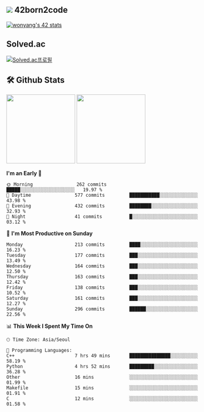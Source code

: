 
## <img src="https://img.shields.io/badge/-000000?style=flat&logo=42&logoColor=white"> 42born2code
[![wonyang's 42 stats](https://badge42.vercel.app/api/v2/cl5nhe5b6007809kydha7ht42/stats?cursusId=21&coalitionId=88)](https://profile.intra.42.fr/users/wonyang)

## Solved.ac
[![Solved.ac프로필](http://mazassumnida.wtf/api/v2/generate_badge?boj=bennyws)](https://solved.ac/bennyws)

## 🛠️ Github Stats
<p>
  <img height="180em" src="https://github-readme-stats-veggie-garden.vercel.app/api?username=gemstoneyang&show_icons=true&include_all_commits=true&bg_color=30,e96443,904e95&title_color=fff&text_color=fff">
  <img height="180em" src="https://github-readme-stats-veggie-garden.vercel.app/api/top-langs/?username=gemstoneyang&layout=compact&bg_color=30,e96443,904e95&title_color=fff&text_color=fff">
</p>

<!--START_SECTION:waka-->
**I'm an Early 🐤** 

```text
🌞 Morning                262 commits         █████░░░░░░░░░░░░░░░░░░░░   19.97 % 
🌆 Daytime                577 commits         ███████████░░░░░░░░░░░░░░   43.98 % 
🌃 Evening                432 commits         ████████░░░░░░░░░░░░░░░░░   32.93 % 
🌙 Night                  41 commits          █░░░░░░░░░░░░░░░░░░░░░░░░   03.12 % 
```
📅 **I'm Most Productive on Sunday** 

```text
Monday                   213 commits         ████░░░░░░░░░░░░░░░░░░░░░   16.23 % 
Tuesday                  177 commits         ███░░░░░░░░░░░░░░░░░░░░░░   13.49 % 
Wednesday                164 commits         ███░░░░░░░░░░░░░░░░░░░░░░   12.50 % 
Thursday                 163 commits         ███░░░░░░░░░░░░░░░░░░░░░░   12.42 % 
Friday                   138 commits         ███░░░░░░░░░░░░░░░░░░░░░░   10.52 % 
Saturday                 161 commits         ███░░░░░░░░░░░░░░░░░░░░░░   12.27 % 
Sunday                   296 commits         ██████░░░░░░░░░░░░░░░░░░░   22.56 % 
```


📊 **This Week I Spent My Time On** 

```text
🕑︎ Time Zone: Asia/Seoul

💬 Programming Languages: 
C++                      7 hrs 49 mins       ███████████████░░░░░░░░░░   58.19 % 
Python                   4 hrs 52 mins       █████████░░░░░░░░░░░░░░░░   36.28 % 
Other                    16 mins             ░░░░░░░░░░░░░░░░░░░░░░░░░   01.99 % 
Makefile                 15 mins             ░░░░░░░░░░░░░░░░░░░░░░░░░   01.91 % 
C                        12 mins             ░░░░░░░░░░░░░░░░░░░░░░░░░   01.58 % 
```


<!--END_SECTION:waka-->

